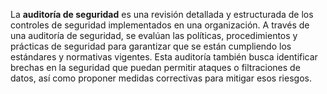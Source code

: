 La **auditoría de seguridad** es una revisión detallada y estructurada de los controles de seguridad implementados en una organización. A través de una auditoría de seguridad, se evalúan las políticas, procedimientos y prácticas de seguridad para garantizar que se están cumpliendo los estándares y normativas vigentes. Esta auditoría también busca identificar brechas en la seguridad que puedan permitir ataques o filtraciones de datos, así como proponer medidas correctivas para mitigar esos riesgos.